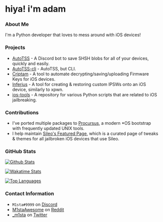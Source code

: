 # hiya! i'm adam


### About Me
I'm a Python developer that loves to mess around with iOS devices!

### Projects

- [AutoTSS](https://github.com/marijuanARM/autotss/) - A Discord bot to save SHSH blobs for all of your devices, quickly and easily.
- [AutoTSS-cli](https://github.com/marijuanARM/autotss-cli/) - AutoTSS, but CLI.
- [Criptam](https://github.com/marijuanARM/Criptam/) - A tool to automate decrypting/saving/uploading Firmware Keys for iOS devices.
- [Inferius](https://github.com/marijuanARM/Inferius/) - A tool for creating & restoring custom IPSWs onto an iOS device, similarly to xpwn.
- [ios-tools](https://github.com/marijuanARM/ios-tools/) - A repository for various Python scripts that are related to iOS jailbreaking.

### Contributions
- I've ported multiple packages to [Procursus](https://github.com/ProcursusTeam/Procursus/), a modern *OS bootstrap with frequently updated UNIX tools.
- I help maintain [Sileo's Featured Page](https://github.com/Sileo/featuredpage/), which is a curated page of tweaks & themes for all jailbroken iOS devices that use Sileo.

### GitHub Stats

[![Github Stats](https://github-readme-stats.vercel.app/api?username=marijuanARM&show_icons=true)](https://github.com/marijuanARM/)

[![Wakatime Stats](https://github-readme-stats.vercel.app/api/wakatime?username=marijuanARM)](https://github.com/marijuanARM/)

[![Top Languages](https://github-readme-stats.vercel.app/api/top-langs/?username=marijuanARM&layout=compact&langs_count=6&hide=assembly)](https://github.com/marijuanARM/)

### Contact Information
- `M1sta#9999` on [Discord](https://discord.com/)
- [M1staAwesome](https://reddit.com/u/M1staAwesome) on [Reddit](https://reddit.com/)
- [_m1sta](https://twitter.com/_m1sta) on [Twitter](https://twitter.com/)
